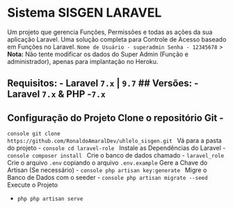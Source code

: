 # Sistema SISGEN LARAVEL 
Um projeto que gerencia Funções, Permissões e todas as ações da sua aplicação Laravel. Uma solução completa para Controle de Acesso baseado em Funções no Laravel. 
``` Nome de Usuário - superadmin Senha - 12345678 ``` > 
**Nota:** Não tente modificar os dados do Super Admin (Função e administrador), apenas para implantação no Heroku.
## Requisitos: - Laravel `7.x` | `9.7` ## Versões: - Laravel `7.x` & PHP -`7.x`
## Configuração do Projeto Clone o repositório Git - 
```console git clone https://github.com/RonaldoAmaralDev/uhlelo_sisgen.git ``` 
Vá para a pasta do projeto - ```console cd laravel-role ``` 
Instale as Dependências do Laravel - ```console composer install ``` 
Crie o banco de dados chamado - `laravel_role` 
Crie o arquivo `.env` copiando o arquivo `.env.example` Gere a Chave do Artisan (Se necessário) - 
```console php artisan key:generate ``` 
Migre o Banco de Dados com o seeder - ```console php artisan migrate --seed ```
Execute o Projeto 
- ```php php artisan serve ```
